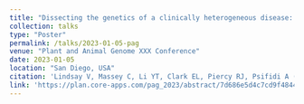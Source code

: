 ```yaml
---
title: "Dissecting the genetics of a clinically heterogeneous disease: equine recurrent exertional rhabdomyolysis"
collection: talks
type: "Poster"
permalink: /talks/2023-01-05-pag
venue: "Plant and Animal Genome XXX Conference"
date: 2023-01-05
location: "San Diego, USA"
citation: 'Lindsay V, Massey C, Li YT, Clark EL, Piercy RJ, Psifidi A (2023) Poster: Dissecting the genetics of a clinically heterogeneous disease: equine recurrent exertional rhabdomyolysis <i>Plant and Animal Genome XXX Conference</i>'
link: 'https://plan.core-apps.com/pag_2023/abstract/7d686e5d4c7cd9f48449347cbcd302f4'
---
```


